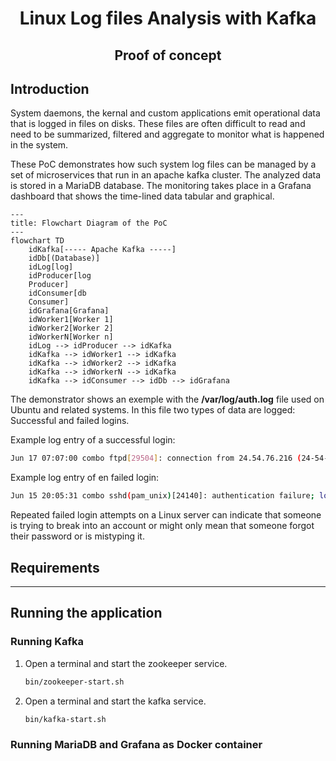 # <div align="center">Linux Log files Analysis with Kafka</div>

## <div align="center">Proof of concept</div>

## Introduction
System daemons, the kernal and custom applications emit operational
data that is logged in files on disks. These files are often difficult
to read and need to be summarized, filtered and aggregate to monitor
what is happened in the system.

These PoC demonstrates how such system log files can be managed by 
a set of microservices that run in an apache kafka cluster.
The analyzed data is stored in a MariaDB database. The monitoring takes
place in a Grafana dashboard that shows the time-lined data tabular and 
graphical.

```mermaid
---
title: Flowchart Diagram of the PoC
---
flowchart TD
    idKafka[----- Apache Kafka -----]
    idDb[(Database)]
    idLog[log]
    idProducer[log 
    Producer]
    idConsumer[db 
    Consumer]
    idGrafana[Grafana]
    idWorker1[Worker 1]
    idWorker2[Worker 2]
    idWorkerN[Worker n]
    idLog --> idProducer --> idKafka
    idKafka --> idWorker1 --> idKafka
    idKafka --> idWorker2 --> idKafka
    idKafka --> idWorkerN --> idKafka
    idKafka --> idConsumer --> idDb --> idGrafana
```

The demonstrator shows an exemple with the
<b>/var/log/auth.log</b> file used on Ubuntu and related systems.
In this file two types of data are logged: Successful and
failed logins.

Example log entry of a successful login:
   ```bash
Jun 17 07:07:00 combo ftpd[29504]: connection from 24.54.76.216 (24-54-76-216.bflony.adelphia.net) at Fri Jun 17 07:07:00 2005 
   ```

Example log entry of en failed login:
   ```bash
Jun 15 20:05:31 combo sshd(pam_unix)[24140]: authentication failure; logname= uid=0 euid=0 tty=NODEVssh ruser= rhost=d211-116-254-214.rev.krline.net 
   ```

Repeated failed login attempts on a Linux server can indicate that someone
is trying to break into an account or might only mean that someone forgot their password or is mistyping it.


## Requirements

---

## Running the application

### Running Kafka

1. Open a terminal and start the zookeeper service.
   ```bash
   bin/zookeeper-start.sh
   ```
1. Open a terminal and start the kafka service.
   ```bash
   bin/kafka-start.sh
   ```

### Running MariaDB and Grafana as Docker container

